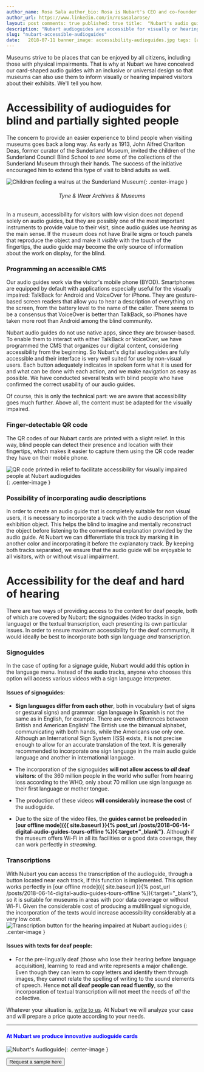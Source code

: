 ```yaml
---
author_name: Rosa Sala author_bio: Rosa is Nubart's CEO and co-founder author_location: Berlin / Barcelona author_image: /blog/images/rosa-sala.jpg
author_url: https://www.linkedin.com/in/rosasalarose/
layout: post comments: true published: true title:  "Nubart's audio guides are accessible"
description: "Nubart audioguides are accessible for visually or hearing impaired museum visitors"
slug: "nubart-accessible-audioguides"
date:   2018-07-11 banner_image: accessibility-audioguides.jpg tags: [accessibility]
---
```


Museums strive to be places that can be enjoyed by all citizens, including those with physical impairments. That is why at Nubart we have conceived
our card-shaped audio guides with an inclusive or universal design so that museums can also use them to inform visually or hearing impaired visitors
about their exhibits. We'll tell you how.

<!--more-->

# Accessibility of audioguides for blind and partially sighted people

The concern to provide an easier experience to blind people when visiting museums goes back a long way. As early as 1913, John Alfred Charlton Deas,
former curator of the Sunderland Museum, invited the children of the Sunderland Council Blind School to *see* some of the collections of the
Sunderland Museum through their hands. The success of the initiative encouraged him to extend this type of visit to blind adults as well.

![Children feeling a walrus at the Sunderland Museum]({{site.baseurl}}/images/posts/accessibility-sunderland-museum.jpg){: .center-image }

###### <center>Tyne & Wear Archives & Museums</center>

In a museum, accessibility for visitors with low vision does not depend solely on audio guides, but they are possibly one of the most important
instruments to provide value to their visit, since audio guides use *hearing* as the main sense. If the museum does not have Braille signs or touch
panels that reproduce the object and make it *visible* with the touch of the fingertips, the audio guide may become the only source of information
about the work on display, for the blind.

### Programming an accessible CMS

Our audio guides work via the visitor's mobile phone (BYOD). Smartphones are equipped by default with applications especially useful for the visually
impaired: TalkBack for Android and VoiceOver for iPhone. They are gesture-based screen readers that allow you to hear a description of everything on
the screen, from the battery level to the name of the caller. There seems to be a consensus that VoiceOver is better than TalkBack, so iPhones have
taken more root than Android among the blind community.

Nubart audio guides do not use native apps, since they are browser-based. To enable them to interact with either TalkBack or VoiceOver, we have
programmed the CMS that organizes our digital content, considering accessibility from the beginning. So Nubart's digital audioguides are fully
accessible and their interface is very well suited for use by non-visual users. Each button adequately indicates in spoken form what it is used for
and what can be done with each action, and we make navigation as easy as possible. We have conducted several tests with blind people who have
confirmed the correct usability of our audio guides.

Of course, this is only the technical part: we are aware that accessibility goes much further. Above all, the content must be adapted for the visually
impaired.

### Finger-detectable QR code

The QR codes of our Nubart cards are printed with a slight relief. In this way, blind people can detect their presence and location with their
fingertips, which makes it easier to capture them using the QR code reader they have on their mobile phone.

![QR code printed in relief to facilitate accessibility for visually impaired people at Nubart audioguides ]({{site.baseurl}}/images/posts/qr-code-nubart-visually-impaired.jpg)
{: .center-image }


### Possibility of incorporating audio descriptions

In order to create an audio guide that is completely suitable for non visual users, it is necessary to incorporate a track with the audio description
of the exhibition object. This helps the blind to imagine and mentally reconstruct the object before listening to the conventional explanation
provided by the audio guide. At Nubart we can differentiate this track by marking it in another color and incorporating it before the explanatory
track. By keeping both tracks separated, we ensure that the audio guide will be enjoyable to all visitors, with or without visual impairment.

# Accessibility for the deaf and hard of hearing

There are two ways of providing access to the content for deaf people, both of which are covered by Nubart: the signoguides (video tracks in sign
language) or the textual transcription, each presenting its own particular issues. In order to ensure maximum accessibility for the deaf community, it
would ideally be best to incorporate both sign language *and* transcription.

### Signoguides

In the case of opting for a signage guide, Nubart would add this option in the language menu. Instead of the audio tracks, anyone who chooses this
option will access various videos with a sign language interpreter.

#### Issues of signoguides:

* **Sign languages differ from each other**, both in vocabulary (set of signs or gestural signs) and grammar: sign language in Spanish is not the same
  as in English, for example. There are even differences between British and American English! The British use the bimanual alphabet, communicating
  with both hands, while the Americans use only one. Although an International Sign System (ISS) exists, it is not precise enough to allow for an
  accurate translation of the text. It is generally recommended to incorporate one sign language in the main audio guide language and another in
  international language.

* The incorporation of the signoguides **will not allow access to *all* deaf visitors**: of the 360 million people in the world who suffer from
  hearing loss according to the WHO, only about 70 million use sign language as their first language or mother tongue.

* The production of these videos **will considerably increase the cost** of the audioguide.

* Due to the size of the video files, the **guides cannot be preloaded in [our offline mode]({{ site.baseurl }}{% post_url
  /posts/2018-06-14-digital-audio-guides-tours-offline %}){:target="_blank"}**. Although if the museum offers Wi-Fi in all its facilities or a good
  data coverage, they can work perfectly in *streaming*.

### Transcriptions

With Nubart you can access the transcription of the audioguide, through a button located near each track, if this function is implemented. This option
works perfectly in [our offline mode]({{ site.baseurl }}{% post_url /posts/2018-06-14-digital-audio-guides-tours-offline %}){:target="_blank"}, so it
is suitable for museums in areas with poor data coverage or without Wi-Fi. Given the considerable cost of producing a multilingual signoguide, the
incorporation of the texts would increase accessibility considerably at a very low cost.
![Transcription button for the hearing impaired at Nubart audioguides ]({{site.baseurl}}/images/posts/tivfl-deaf.gif)
{: .center-image }


#### Issues with texts for deaf people:

* For the pre-lingually deaf (those who lose their hearing before language acquisition), learning to read and write represents a major challenge. Even
  though they can learn to copy letters and identify them through images, they cannot relate the spelling of writing to the sound elements of speech.
  Hence **not all deaf people can read fluently**, so the incorporation of textual transcription will not meet the needs of *all* the collective.

Whatever your situation is, <a href="mailto:info@nubart.eu">write to us</a>. At Nubart we will analyze your case and will prepare a price quote
according to your needs.

***

#### <font color="blue">At Nubart we produce innovative audioguide cards</font>

![Nubart's Audioguide]({{site.baseurl}}/images/posts/proceso-nubart.png){: .center-image }
<form action="../../../../../">
    <input type="submit" value="Request a sample here" />
</form>